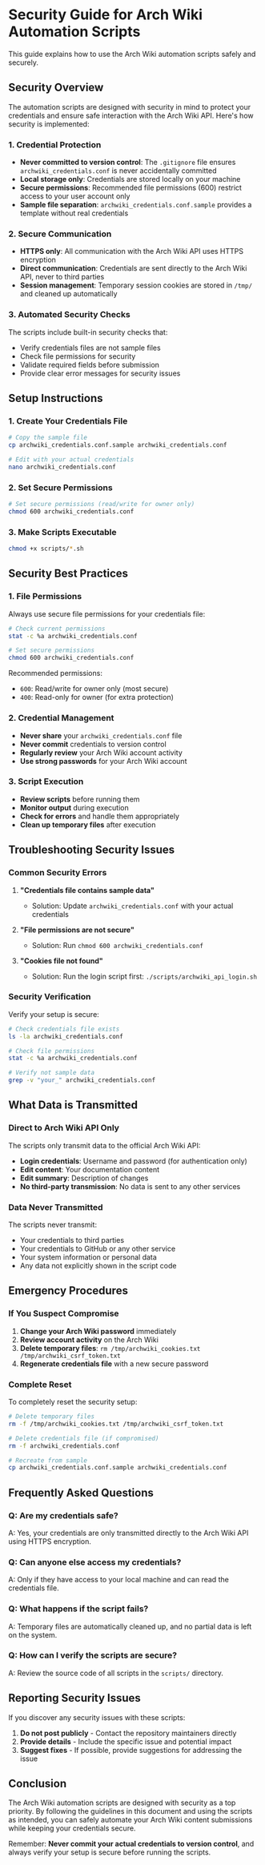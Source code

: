 # Security Guide for Arch Wiki Automation Scripts

This guide explains how to use the Arch Wiki automation scripts safely and securely.

## Security Overview

The automation scripts are designed with security in mind to protect your credentials and ensure safe interaction with the Arch Wiki API. Here's how security is implemented:

### 1. Credential Protection

- **Never committed to version control**: The `.gitignore` file ensures `archwiki_credentials.conf` is never accidentally committed
- **Local storage only**: Credentials are stored locally on your machine
- **Secure permissions**: Recommended file permissions (600) restrict access to your user account only
- **Sample file separation**: `archwiki_credentials.conf.sample` provides a template without real credentials

### 2. Secure Communication

- **HTTPS only**: All communication with the Arch Wiki API uses HTTPS encryption
- **Direct communication**: Credentials are sent directly to the Arch Wiki API, never to third parties
- **Session management**: Temporary session cookies are stored in `/tmp/` and cleaned up automatically

### 3. Automated Security Checks

The scripts include built-in security checks that:
- Verify credentials files are not sample files
- Check file permissions for security
- Validate required fields before submission
- Provide clear error messages for security issues

## Setup Instructions

### 1. Create Your Credentials File

```bash
# Copy the sample file
cp archwiki_credentials.conf.sample archwiki_credentials.conf

# Edit with your actual credentials
nano archwiki_credentials.conf
```

### 2. Set Secure Permissions

```bash
# Set secure permissions (read/write for owner only)
chmod 600 archwiki_credentials.conf
```

### 3. Make Scripts Executable

```bash
chmod +x scripts/*.sh
```

## Security Best Practices

### 1. File Permissions

Always use secure file permissions for your credentials file:
```bash
# Check current permissions
stat -c %a archwiki_credentials.conf

# Set secure permissions
chmod 600 archwiki_credentials.conf
```

Recommended permissions:
- `600`: Read/write for owner only (most secure)
- `400`: Read-only for owner (for extra protection)

### 2. Credential Management

- **Never share** your `archwiki_credentials.conf` file
- **Never commit** credentials to version control
- **Regularly review** your Arch Wiki account activity
- **Use strong passwords** for your Arch Wiki account

### 3. Script Execution

- **Review scripts** before running them
- **Monitor output** during execution
- **Check for errors** and handle them appropriately
- **Clean up temporary files** after execution

## Troubleshooting Security Issues

### Common Security Errors

1. **"Credentials file contains sample data"**
   - Solution: Update `archwiki_credentials.conf` with your actual credentials

2. **"File permissions are not secure"**
   - Solution: Run `chmod 600 archwiki_credentials.conf`

3. **"Cookies file not found"**
   - Solution: Run the login script first: `./scripts/archwiki_api_login.sh`

### Security Verification

Verify your setup is secure:
```bash
# Check credentials file exists
ls -la archwiki_credentials.conf

# Check file permissions
stat -c %a archwiki_credentials.conf

# Verify not sample data
grep -v "your_" archwiki_credentials.conf
```

## What Data is Transmitted

### Direct to Arch Wiki API Only

The scripts only transmit data to the official Arch Wiki API:
- **Login credentials**: Username and password (for authentication only)
- **Edit content**: Your documentation content
- **Edit summary**: Description of changes
- **No third-party transmission**: No data is sent to any other services

### Data Never Transmitted

The scripts never transmit:
- Your credentials to third parties
- Your credentials to GitHub or any other service
- Your system information or personal data
- Any data not explicitly shown in the script code

## Emergency Procedures

### If You Suspect Compromise

1. **Change your Arch Wiki password** immediately
2. **Review account activity** on the Arch Wiki
3. **Delete temporary files**: `rm /tmp/archwiki_cookies.txt /tmp/archwiki_csrf_token.txt`
4. **Regenerate credentials file** with a new secure password

### Complete Reset

To completely reset the security setup:
```bash
# Delete temporary files
rm -f /tmp/archwiki_cookies.txt /tmp/archwiki_csrf_token.txt

# Delete credentials file (if compromised)
rm -f archwiki_credentials.conf

# Recreate from sample
cp archwiki_credentials.conf.sample archwiki_credentials.conf
```

## Frequently Asked Questions

### Q: Are my credentials safe?
A: Yes, your credentials are only transmitted directly to the Arch Wiki API using HTTPS encryption.

### Q: Can anyone else access my credentials?
A: Only if they have access to your local machine and can read the credentials file.

### Q: What happens if the script fails?
A: Temporary files are automatically cleaned up, and no partial data is left on the system.

### Q: How can I verify the scripts are secure?
A: Review the source code of all scripts in the `scripts/` directory.

## Reporting Security Issues

If you discover any security issues with these scripts:
1. **Do not post publicly** - Contact the repository maintainers directly
2. **Provide details** - Include the specific issue and potential impact
3. **Suggest fixes** - If possible, provide suggestions for addressing the issue

## Conclusion

The Arch Wiki automation scripts are designed with security as a top priority. By following the guidelines in this document and using the scripts as intended, you can safely automate your Arch Wiki content submissions while keeping your credentials secure.

Remember: **Never commit your actual credentials to version control**, and always verify your setup is secure before running the scripts.